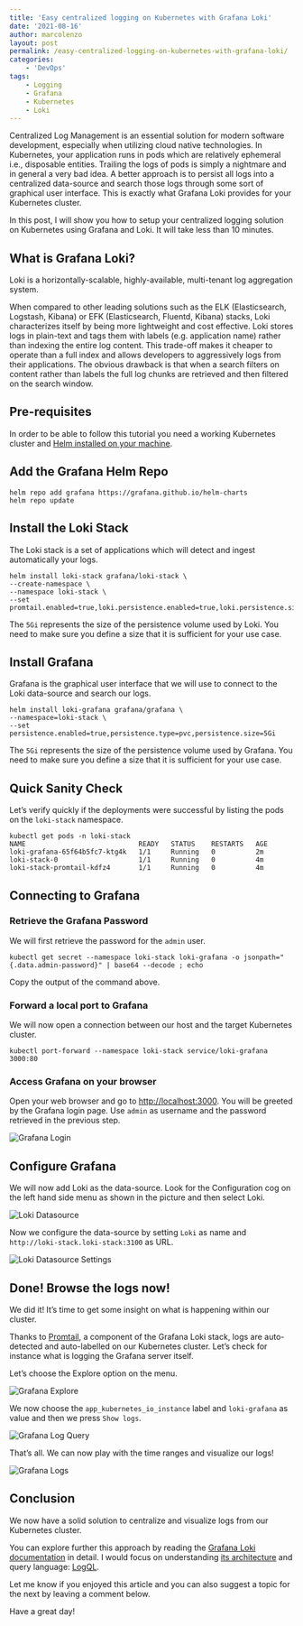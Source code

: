 ```yaml
---
title: 'Easy centralized logging on Kubernetes with Grafana Loki'
date: '2021-08-16'
author: marcolenzo
layout: post
permalink: /easy-centralized-logging-on-kubernetes-with-grafana-loki/
categories:
    - 'DevOps'
tags:
    - Logging
    - Grafana
    - Kubernetes
    - Loki
---
```


Centralized Log Management is an essential solution for modern software development, especially when utilizing cloud native technologies. In Kubernetes, your application runs in pods which are relatively ephemeral i.e., disposable entities. Trailing the logs of pods is simply a nightmare and in general a very bad idea. A better approach is to persist all logs into a centralized data-source and search those logs through some sort of graphical user interface. This is exactly what Grafana Loki provides for your Kubernetes cluster.

In this post, I will show you how to setup your centralized logging solution on Kubernetes using Grafana and Loki. It will take less than 10 minutes.

## What is Grafana Loki?

Loki is a horizontally-scalable, highly-available, multi-tenant log aggregation system.

When compared to other leading solutions such as the ELK (Elasticsearch, Logstash, Kibana) or EFK (Elasticsearch, Fluentd, Kibana) stacks, Loki characterizes itself by being more lightweight and cost effective. Loki stores logs in plain-text and tags them with labels (e.g. application name) rather than indexing the entire log content. This trade-off makes it cheaper to operate than a full index and allows developers to aggressively logs from their applications. The obvious drawback is that when a search filters on content rather than labels the full log chunks are retrieved and then filtered on the search window.

## Pre-requisites

In order to be able to follow this tutorial you need a working Kubernetes cluster and [Helm installed on your machine](https://helm.sh/docs/intro/install/).

## Add the Grafana Helm Repo

```shell
helm repo add grafana https://grafana.github.io/helm-charts
helm repo update
```

## Install the Loki Stack

The Loki stack is a set of applications which will detect and ingest automatically your logs.

```shell
helm install loki-stack grafana/loki-stack \
--create-namespace \
--namespace loki-stack \
--set promtail.enabled=true,loki.persistence.enabled=true,loki.persistence.size=5Gi
```

The `5Gi` represents the size of the persistence volume used by Loki. You need to make sure you define a size that it is sufficient for your use case.

## Install Grafana

Grafana is the graphical user interface that we will use to connect to the Loki data-source and search our logs.

```shell
helm install loki-grafana grafana/grafana \
--namespace=loki-stack \
--set persistence.enabled=true,persistence.type=pvc,persistence.size=5Gi 
```

The `5Gi` represents the size of the persistence volume used by Grafana. You need to make sure you define a size that it is sufficient for your use case.

## Quick Sanity Check

Let’s verify quickly if the deployments were successful by listing the pods on the `loki-stack` namespace.

```shell
kubectl get pods -n loki-stack
NAME                            READY   STATUS    RESTARTS   AGE
loki-grafana-65f64b5fc7-ktg4k   1/1     Running   0          2m
loki-stack-0                    1/1     Running   0          4m
loki-stack-promtail-kdfz4       1/1     Running   0          4m
```

## Connecting to Grafana

### Retrieve the Grafana Password

We will first retrieve the password for the `admin` user.

```shell
kubectl get secret --namespace loki-stack loki-grafana -o jsonpath="{.data.admin-password}" | base64 --decode ; echo
```

Copy the output of the command above.

### Forward a local port to Grafana

We will now open a connection between our host and the target Kubernetes cluster.

```
kubectl port-forward --namespace loki-stack service/loki-grafana 3000:80
```

### Access Grafana on your browser

Open your web browser and go to [http://localhost:3000](http://localhost:8080). You will be greeted by the Grafana login page. Use `admin` as username and the password retrieved in the previous step.

![Grafana Login](/assets/img/2021/08/grafana-login.jpg)

## Configure Grafana

We will now add Loki as the data-source. Look for the Configuration cog on the left hand side menu as shown in the picture and then select Loki.

![Loki Datasource](/assets/img/2021/08/loki-datasource.jpg)

Now we configure the data-source by setting `Loki` as name and `http://loki-stack.loki-stack:3100` as URL.

![Loki Datasource Settings](/assets/img/2021/08/loki-datasource-settings.jpg)

## Done! Browse the logs now!

We did it! It’s time to get some insight on what is happening within our cluster.

Thanks to [Promtail](https://grafana.com/docs/loki/latest/clients/promtail/), a component of the Grafana Loki stack, logs are auto-detected and auto-labelled on our Kubernetes cluster. Let’s check for instance what is logging the Grafana server itself.

Let’s choose the Explore option on the menu.

![Grafana Explore](/assets/img/2021/08/grafana-explore.jpg)

We now choose the `app_kubernetes_io_instance` label and `loki-grafana` as value and then we press `Show logs`.

![Grafana Log Query](/assets/img/2021/08/grafana-log-query.jpg)

That’s all. We can now play with the time ranges and visualize our logs!

![Grafana Logs](/assets/img/2021/08/grafana-logs.jpg)

## Conclusion

We now have a solid solution to centralize and visualize logs from our Kubernetes cluster.

You can explore further this approach by reading the [Grafana Loki documentation](https://grafana.com/docs/loki/latest/) in detail. I would focus on understanding [its architecture](https://grafana.com/docs/loki/latest/architecture/) and query language: [LogQL](https://grafana.com/docs/loki/latest/logql/).

Let me know if you enjoyed this article and you can also suggest a topic for the next by leaving a comment below.

Have a great day!